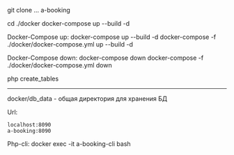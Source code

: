 

git clone ... a-booking

cd ./docker
docker-compose up --build -d



Docker-Compose up:
    docker-compose up --build -d
    docker-compose -f ./docker/docker-compose.yml up --build -d

Docker-Compose down:
    docker-compose down
    docker-compose -f ./docker/docker-compose.yml down

php create_tables




---------

docker/db_data
    - общая директория для хранения БД


Url:

    localhost:8090
    a-booking:8090

Php-cli:
    docker exec -it a-booking-cli bash
